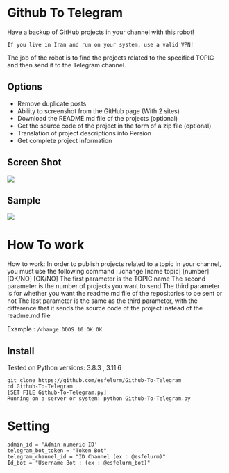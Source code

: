 # Github To Telegram

Have a backup of GitHub projects in your channel with this robot! 

`If you live in Iran and run on your system, use a valid VPN!`


The job of the robot is to find the projects related to the specified TOPIC and then send it to the Telegram channel. 

## Options

- Remove duplicate posts
- Ability to screenshot from the GitHub page (With 2 sites)
- Download the README.md file of the projects (optional)
- Get the source code of the project in the form of a zip file (optional)
- Translation of project descriptions into Persion
- Get complete project information 


## Screen Shot

<img src="https://github.com/esfelurm/Github-To-Telegram/assets/104654028/1720fa9e-515c-4873-9795-368036ed02b7">


## Sample 

<img src="https://github.com/esfelurm/Github-To-Telegram/assets/104654028/4b44ed4b-0324-4c51-83e9-fdb89c567871">


# How To work

How to work: 
In order to publish projects related to a topic in your channel, you must use the following command :
/change [name topic] [number] [OK/NO] [OK/NO] 
The first parameter is the TOPIC name The second parameter is the number of projects you want to send The third parameter is for whether you want the readme.md file of the repositories to be sent or not The last parameter is the same as the third parameter, with the difference that it sends the source code of the project instead of the readme.md file 

Example : ```/change DDOS 10 OK OK```

## Install

Tested on Python versions: 3.8.3 , 3.11.6

```
git clone https://github.com/esfelurm/Github-To-Telegram
cd Github-To-Telegram
[SET FILE Github-To-Telegram.py]
Running on a server or system: python Github-To-Telegram.py
```

# Setting

```
admin_id = 'Admin numeric ID'
telegram_bot_token = "Token Bot"
telegram_channel_id = "ID Channel (ex : @esfelurm)"
Id_bot = "Username Bot : (ex : @esfelurm_bot)"
```
